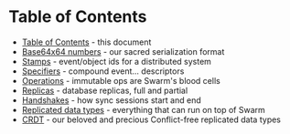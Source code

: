 # Table of Contents

* [Table of Contents](SUMMARY.md) - this document
* [Base64x64 numbers](64x64.md) - our sacred serialization format
* [Stamps](stamp.md) - event/object ids for a distributed system
* [Specifiers](spec.md) - compound event... descriptors
* [Operations](op.md) - immutable ops are Swarm's blood cells
* [Replicas](replica.md) - database replicas, full and partial
* [Handshakes](handshake.md) - how sync sessions start and end
* [Replicated data types](rdt.md) - everything that can run on top of Swarm
* [CRDT](crdt.md) - our beloved and precious Conflict-free replicated data types

